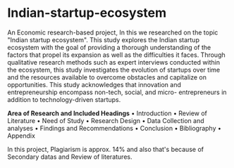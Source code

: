 # Indian-startup-ecosystem
An Economic research-based project, In this we researched on the topic "Indian startup ecosystem".
This study explores the Indian startup ecosystem with the goal of providing a thorough understanding of the factors that propel its expansion as well as the  difficulties it faces. Through qualitative research methods such as expert interviews conducted within the ecosystem, this study investigates the evolution of startups over time and the resources available to overcome obstacles and capitalize on opportunities. This study acknowledges that innovation and entrepreneurship encompass non-tech, social, and micro- entrepreneurs in addition to technology-driven startups.

**Area of Research and Included Headings**
•	Introduction
•	Review of Literature
•	Need of Study
•	Research Design
•	Data Collection and analyses
•	Findings and Recommendations
•	Conclusion
•	Bibliography
•	Appendix

In this project, Plagiarism is approx. 14% and also that's because of Secondary datas and Review of literatures.
